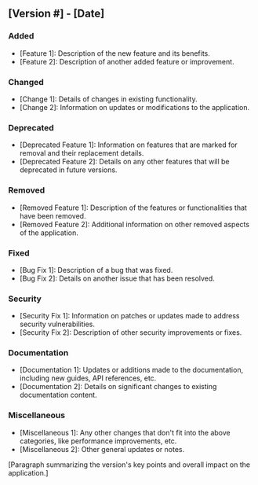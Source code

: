 ## **[Version #] - [Date]**

### Added
- [Feature 1]: Description of the new feature and its benefits.
- [Feature 2]: Description of another added feature or improvement.

### Changed
- [Change 1]: Details of changes in existing functionality.
- [Change 2]: Information on updates or modifications to the application.

### Deprecated
- [Deprecated Feature 1]: Information on features that are marked for removal and their replacement details.
- [Deprecated Feature 2]: Details on any other features that will be deprecated in future versions.

### Removed
- [Removed Feature 1]: Description of the features or functionalities that have been removed.
- [Removed Feature 2]: Additional information on other removed aspects of the application.

### Fixed
- [Bug Fix 1]: Description of a bug that was fixed.
- [Bug Fix 2]: Details on another issue that has been resolved.

### Security
- [Security Fix 1]: Information on patches or updates made to address security vulnerabilities.
- [Security Fix 2]: Description of other security improvements or fixes.

### Documentation
- [Documentation 1]: Updates or additions made to the documentation, including new guides, API references, etc.
- [Documentation 2]: Details on significant changes to existing documentation content.

### Miscellaneous
- [Miscellaneous 1]: Any other changes that don't fit into the above categories, like performance improvements, etc.
- [Miscellaneous 2]: Other general updates or notes.

[Paragraph summarizing the version's key points and overall impact on the application.]
